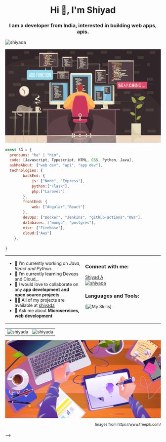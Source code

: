 <h1 align="center"> Hi 👋, I'm Shiyad</h1>
<h3 align="center">I am a developer from India, interested in building web apps, apis.</h3>
<p align="left"> <img src="https://komarev.com/ghpvc/?username=shiyada&label=Profile%20views&color=0e75b6&style=flat" alt="shiyada" /> </p>
<img align="center" src="https://raw.githubusercontent.com/Dhruvaraju/Dhruvaraju/main/programmer.svg" alt="developer image" />

```javascript
const SG = {
  pronouns: "he" | "him",
  code: [Javascript, Typescript, HTML, CSS, Python, Java],
  askMeAbout: ["web dev", "api", "app dev"],
  technologies: {
        backEnd: {
            js: ["Node", "Express"],
            python:["Flask"],
            php:["Laravel"]
        },
        frontEnd: {
            web: ["Angular","React"]
        },
        devOps: ["Docker", "Jenkins", "github-actions","K8s"],
        databases: ["mongo", "postgres"],
        misc: ["Firebase"],
        cloud:["Aws"]
    },
 
}
```

<table>
<tr>
<td valign="top" width="50%">
  
- 🔭 I’m currently working on _Java, React and Python_.
- 🌱 I’m currently learning Devops and Cloud_.
- 👯 I would love to collaborate on any **app development and open source projects**
- 👨‍💻 All of my projects are available at [shiyada](https://github.com/shiyada?tab=repositories)
- 💬 Ask me about **Microservices, web development**
</td>
<td valign="top" width="50%">
<div>
<h3 align="left">Connect with me:</h3>
<p align="left">
  <a href="https://in.linkedin.com/in/shiyad-a">
  <div class="badge-base LI-profile-badge" data-locale="en_US" data-size="large" data-theme="light" data-type="HORIZONTAL" data-vanity="shiyad-a" data-version="v1"><a class="badge-base__link LI-simple-link" href="https://in.linkedin.com/in/shiyad-a?trk=profile-badge">Shiyad A</a></div>
</a>
<a href="https://dev.to/dhruvaraju" target="blank"><img align="center" src="https://cdn.jsdelivr.net/npm/simple-icons@3.0.1/icons/dev-dot-to.svg" alt="shiyada" height="30" width="40" /></a>
</div>
</p>
<div>
<h3 align="left">Languages and Tools:</h3>
  
[![My Skills](https://skills.thijs.gg/icons?i=js,html,css,java,react,angular,typescript,nodejs,express,py,flask,laravel,latex,mongo,postgres,mysql,androidstudio,arduino,git,github,jenkins,docker,k8s,aws,gcp,linux)]
</div>

</td></tr>
</table>
  
<table>
<tr>
<td>

<img align="left" src="https://github-readme-stats.vercel.app/api?username=shiyada&show_icons=true&locale=en&theme=default" alt="shiyada" />
</td>
<td>
<img align="right" src="https://github-readme-stats.vercel.app/api/top-langs?username=shiyada&show_icons=true&locale=en&layout=compact" alt="shiyada" /> 
</td>
</tr>
</table>
<img align="center" src="https://raw.githubusercontent.com/shiyada/shiyada/main/working.svg" alt="developer image" />
</div>
<p align="right"><sup>Images from https://www.freepik.com/</sup></p>
<script src="https://platform.linkedin.com/badges/js/profile.js" async defer type="text/javascript"></script>

<!-- - 🔭 I’m currently working on ...
- 🌱 I’m currently learning ...
- 👯 I’m looking to collaborate on ...
- 🤔 I’m looking for help with ...
- 💬 Ask me about ...
- 📫 How to reach me: ...
- 😄 Pronouns: ...
- ⚡ Fun fact: ...
--> -->